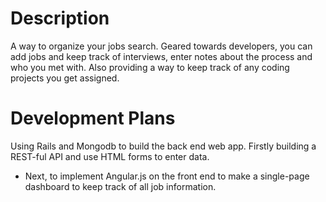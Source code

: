 # Description

A way to organize your jobs search. Geared towards developers, you can add jobs
and keep track of interviews, enter notes about the process and who you met
with. Also providing a way to keep track of any coding projects you get
assigned.

# Development Plans

Using Rails and Mongodb to build the back end web app. Firstly building a
REST-ful API and use HTML forms to enter data. 

- Next, to implement Angular.js on the front end to make a single-page dashboard
  to keep track of all job information.
